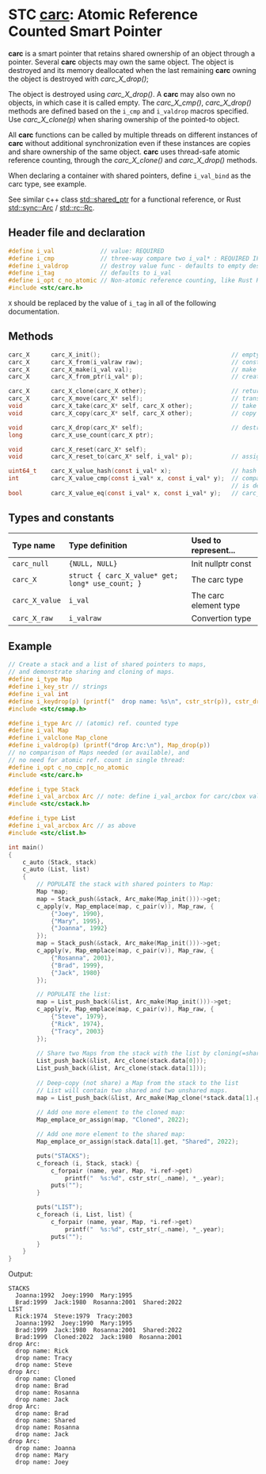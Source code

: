 # STC [carc](../include/stc/carc.h): Atomic Reference Counted Smart Pointer

**carc** is a smart pointer that retains shared ownership of an object through a pointer.
Several **carc** objects may own the same object. The object is destroyed and its memory
deallocated when the last remaining **carc** owning the object is destroyed with *carc_X_drop()*;

The object is destroyed using *carc_X_drop()*. A **carc** may also own no objects, in which 
case it is called empty. The *carc_X_cmp()*, *carc_X_drop()* methods are defined based on
the `i_cmp` and `i_valdrop` macros specified. Use *carc_X_clone(p)* when sharing ownership of
the pointed-to object. 

All **carc** functions can be called by multiple threads on different instances of **carc** without
additional synchronization even if these instances are copies and share ownership of the same object.
**carc** uses thread-safe atomic reference counting, through the *carc_X_clone()* and *carc_X_drop()* methods.

When declaring a container with shared pointers, define `i_val_bind` as the carc type, see example.

See similar c++ class [std::shared_ptr](https://en.cppreference.com/w/cpp/memory/shared_ptr) for a functional reference, or Rust [std::sync::Arc](https://doc.rust-lang.org/std/sync/struct.Arc.html) / [std::rc::Rc](https://doc.rust-lang.org/std/rc/struct.Rc.html).

## Header file and declaration

```c
#define i_val             // value: REQUIRED
#define i_cmp             // three-way compare two i_val* : REQUIRED IF i_val is a non-integral type
#define i_valdrop         // destroy value func - defaults to empty destruct
#define i_tag             // defaults to i_val
#define i_opt c_no_atomic // Non-atomic reference counting, like Rust Rc.
#include <stc/carc.h>
```
`X` should be replaced by the value of `i_tag` in all of the following documentation.

## Methods
```c
carc_X      carc_X_init();                                     // empty shared pointer
carc_X      carc_X_from(i_valraw raw);                         // construct a new value in an carc from raw type.
carc_X      carc_X_make(i_val val);                            // make a carc from constructed val object. Faster than from_ptr().
carc_X      carc_X_from_ptr(i_val* p);                         // create a carc from raw pointer. Takes ownership of p.

carc_X      carc_X_clone(carc_X other);                        // return other with increased use count
carc_X      carc_X_move(carc_X* self);                         // transfer ownership to another carc.
void        carc_X_take(carc_X* self, carc_X other);           // take ownership of other.
void        carc_X_copy(carc_X* self, carc_X other);           // copy shared (increase use count)

void        carc_X_drop(carc_X* self);                         // destruct (decrease use count, free at 0)
long        carc_X_use_count(carc_X ptr);    

void        carc_X_reset(carc_X* self);    
void        carc_X_reset_to(carc_X* self, i_val* p);           // assign new carc from ptr. Takes ownership of p.

uint64_t    carc_X_value_hash(const i_val* x);                 // hash value
int         carc_X_value_cmp(const i_val* x, const i_val* y);  // compares pointer addresses if 'i_opt c_no_cmp'
                                                               // is defined. Otherwise uses 'i_cmp' or default compare.
bool        carc_X_value_eq(const i_val* x, const i_val* y);   // carc_X_value_cmp == 0
```

## Types and constants

| Type name         | Type definition                                   | Used to represent...   |
|:------------------|:--------------------------------------------------|:-----------------------|
| `carc_null`       | `{NULL, NULL}`                                    | Init nullptr const     |
| `carc_X`          | `struct { carc_X_value* get; long* use_count; }`  | The carc type          |
| `carc_X_value`    | `i_val`                                           | The carc element type  |
| `carc_X_raw`      | `i_valraw`                                        | Convertion type        |

## Example

```c
// Create a stack and a list of shared pointers to maps,
// and demonstrate sharing and cloning of maps.
#define i_type Map
#define i_key_str // strings
#define i_val int
#define i_keydrop(p) (printf("  drop name: %s\n", cstr_str(p)), cstr_drop(p))
#include <stc/csmap.h>

#define i_type Arc // (atomic) ref. counted type
#define i_val Map
#define i_valclone Map_clone
#define i_valdrop(p) (printf("drop Arc:\n"), Map_drop(p))
// no comparison of Maps needed (or available), and
// no need for atomic ref. count in single thread:
#define i_opt c_no_cmp|c_no_atomic
#include <stc/carc.h>

#define i_type Stack
#define i_val_arcbox Arc // note: define i_val_arcbox for carc/cbox value
#include <stc/cstack.h>

#define i_type List
#define i_val_arcbox Arc // as above
#include <stc/clist.h>

int main()
{
    c_auto (Stack, stack)
    c_auto (List, list)
    {
        // POPULATE the stack with shared pointers to Map:
        Map *map;
        map = Stack_push(&stack, Arc_make(Map_init()))->get;
        c_apply(v, Map_emplace(map, c_pair(v)), Map_raw, {
            {"Joey", 1990},
            {"Mary", 1995},
            {"Joanna", 1992}
        });
        map = Stack_push(&stack, Arc_make(Map_init()))->get;
        c_apply(v, Map_emplace(map, c_pair(v)), Map_raw, {
            {"Rosanna", 2001},
            {"Brad", 1999},
            {"Jack", 1980}
        });

        // POPULATE the list:
        map = List_push_back(&list, Arc_make(Map_init()))->get;
        c_apply(v, Map_emplace(map, c_pair(v)), Map_raw, {
            {"Steve", 1979},
            {"Rick", 1974},
            {"Tracy", 2003}
        });
        
        // Share two Maps from the stack with the list by cloning(=sharing) the carc:
        List_push_back(&list, Arc_clone(stack.data[0]));
        List_push_back(&list, Arc_clone(stack.data[1]));
        
        // Deep-copy (not share) a Map from the stack to the list
        // List will contain two shared and two unshared maps.
        map = List_push_back(&list, Arc_make(Map_clone(*stack.data[1].get)))->get;
        
        // Add one more element to the cloned map:
        Map_emplace_or_assign(map, "Cloned", 2022);

        // Add one more element to the shared map:
        Map_emplace_or_assign(stack.data[1].get, "Shared", 2022);

        puts("STACKS");
        c_foreach (i, Stack, stack) {
            c_forpair (name, year, Map, *i.ref->get)
                printf("  %s:%d", cstr_str(_.name), *_.year);
            puts("");
        }

        puts("LIST");
        c_foreach (i, List, list) {
            c_forpair (name, year, Map, *i.ref->get)
                printf("  %s:%d", cstr_str(_.name), *_.year);
            puts("");
        }
    }
}
```
Output:
```
STACKS
  Joanna:1992  Joey:1990  Mary:1995
  Brad:1999  Jack:1980  Rosanna:2001  Shared:2022
LIST
  Rick:1974  Steve:1979  Tracy:2003
  Joanna:1992  Joey:1990  Mary:1995
  Brad:1999  Jack:1980  Rosanna:2001  Shared:2022
  Brad:1999  Cloned:2022  Jack:1980  Rosanna:2001
drop Arc:
  drop name: Rick
  drop name: Tracy
  drop name: Steve
drop Arc:
  drop name: Cloned
  drop name: Brad
  drop name: Rosanna
  drop name: Jack
drop Arc:
  drop name: Brad
  drop name: Shared
  drop name: Rosanna
  drop name: Jack
drop Arc:
  drop name: Joanna
  drop name: Mary
  drop name: Joey
```
